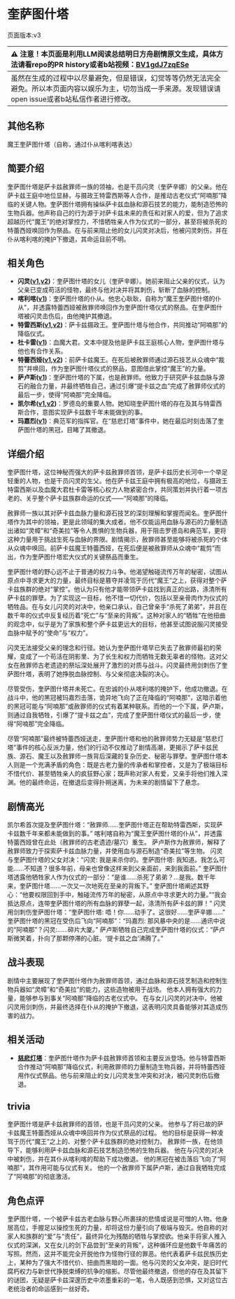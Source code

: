 # 奎萨图什塔
页面版本:v3
 

| :warning: 注意！本页面是利用LLM阅读总结明日方舟剧情原文生成，具体方法请看repo的PR history或者b站视频：[BV1gdJ7zqESe](https://www.bilibili.com/video/BV1gdJ7zqESe/)         |
|:----------------------------|
| 虽然在生成的过程中以尽量避免，但是错误，幻觉等等仍然无法完全避免。所以本页面内容以娱乐为主，切勿当成一手来源。发现错误请open issue或者b站私信作者进行修改。|



## 其他名称
魔王奎萨图什塔（自称，通过仆从喀利喀表达）
## 简要介绍
奎萨图什塔是萨卡兹赦罪师一族的领袖，也是干员闪灵（奎萨辛娜）的父亲。他在萨卡兹王庭中地位显赫，与摄政王特雷西斯等人合作，是推动古老仪式“阿喃那”降临的关键人物。奎萨图什塔拥有操纵萨卡兹血脉和源石技艺的能力，能制造恐怖的生物兵器。他声称自己的行为源于对萨卡兹未来的责任和对家人的爱，但为了追求超越历代“魔王”的绝对掌控力，不惜牺牲亲人作为仪式的一部分，甚至将被杀死的特蕾西娅唤回作为祭品。在与前来阻止他的女儿闪灵对决后，他被闪灵刺伤，并在仆从喀利喀的掩护下撤退，其命运目前不明。
## 相关角色
-   **闪灵([v1](../chars/char_147_shining.md),[v2](char_147_shining.md))**：奎萨图什塔的女儿（奎萨辛娜）。她前来阻止父亲的仪式，认为父亲已变成苟活的怪物，最终与他对决并将其刺伤，斩断了血脉的控制。
-   **喀利喀([v1](../chars/extended_char_ka_li_ka.md))**：奎萨图什塔的仆从。他忠心耿耿，自称为“魔王奎萨图什塔的仆从”，并透露特蕾西娅被赦罪师唤回作为奎萨图什塔仪式的祭品。在奎萨图什塔被闪灵击伤后，由他掩护其撤退。
-   **特雷西斯([v1](../chars/extended_char_te_lei_xi_si.md),[v2](extended_char_te_lei_xi_si.md))**：萨卡兹摄政王。奎萨图什塔与他合作，共同推动“阿喃那”的降临仪式。
-   **杜卡雷([v1](../chars/extended_char_du_ka_lei.md))**：血魔大君。文本中提及他是萨卡兹王庭核心人物，奎萨图什塔与他也有合作关系。
-   **特蕾西娅([v1](../chars/extended_char_te_lei_xi_ya.md),[v2](extended_char_te_lei_xi_ya.md))**：前萨卡兹魔王。在死后被赦罪师通过源石技艺从众魂中“裁剪”并唤回，作为奎萨图什塔仪式的祭品，意图借此掌控“魔王”的力量。
-   **萨卢斯([v1](../chars/extended_char_sa_lu_si.md))**：奎萨图什塔的下属，也是赦罪师。他致力于研究萨卡兹血脉与源石的融合力量，并最终牺牲自己，通过引爆“提卡兹之血”完成了赦罪师仪式的最后一步，使得“阿喃那”完全降临。
-   **凯尔希([v1](../chars/char_003_kalts.md),[v2](char_003_kalts.md))**：罗德岛的重要人物。她知晓奎萨图什塔的存在及其与特雷西斯合作，意图实现萨卡兹数千年未能做到的事。
-   **玛嘉烈([v1](../chars/extended_char_ma_jia_lie.md))**：典范军的指挥官。在“慈悲灯塔”事件中，她在最后时刻击落了奎萨图什塔的黑冠，目睹了其撤退。
## 详细介绍
奎萨图什塔，这位神秘而强大的萨卡兹赦罪师首领，是萨卡兹历史长河中一个举足轻重的人物，也是干员闪灵的生父。他在萨卡兹王庭中拥有极高的地位，与摄政王特雷西斯以及血魔大君杜卡雷等核心权力人物紧密合作，共同策划并执行着一项古老的、关乎整个萨卡兹族群命运的仪式——“阿喃那”的降临。

赦罪师一族以其对萨卡兹血脉力量和源石技艺的深刻理解和掌握而闻名。奎萨图什塔作为其中的领袖，更是此领域的集大成者。他不仅能运用血脉与源石的力量制造出诸如“灵幛”和“奇美拉”等令人畏惧的生物兵器，用于阻击罗德岛和典范军，更将这种力量用于挑战生死与血脉的界限。剧情揭示，赦罪师甚至能够将被杀死的个体从众魂中唤回。前萨卡兹魔王特蕾西娅，在死后便是被赦罪师从众魂中“裁剪”而出，作为奎萨图什塔宏大仪式的关键祭品而重生。

奎萨图什塔的野心远不止于普通的权力斗争。他渴望触碰流传万年的秘密，试图从原点中寻求更大的力量，最终目标是篡夺并凌驾于历代“魔王”之上，获得对整个萨卡兹族群的绝对“掌控”。他认为只有他才能带领萨卡兹找到真正的出路，涤清所有萨卡兹的罪孽。为了实现这一目标，他不惜一切代价，包括以至亲骨肉作为仪式的牺牲品。在与女儿闪灵的对决中，他亲口承认，自己曾亲手“杀死了弟弟”，并且在数千年的仪式中反复经历着“死亡”与“至亲的背叛”。这种对家人的“牺牲”在他扭曲的观念中，似乎是为了家族和整个萨卡兹更远大的目标，他甚至试图说服闪灵接受血脉中赋予的“使命”与“权力”。

闪灵无法接受父亲的理念和行径。她认为奎萨图什塔早已失去了赦罪师最初的荣耀，变成了一个苟活在阴影里、为了长生和权力而牺牲无数无辜者的怪物。这对父女在赦罪师古老遗迹的祭坛深处展开了激烈的对质与战斗。闪灵最终用剑刺伤了奎萨图什塔，表明了她挣脱血脉控制、与父亲彻底决裂的决心。

尽管受伤，奎萨图什塔并未死亡。在忠诚的仆从喀利喀的掩护下，他成功撤退。在战斗中，他的黑冠被玛嘉烈击落，诡异地飞向了正在降临的“阿喃那”，这暗示着他的黑冠可能与“阿喃那”或赦罪师的仪式有着某种联系。而他的一个下属，萨卢斯，则通过自我牺牲，引爆了“提卡兹之血”，完成了奎萨图什塔仪式的最后一步，使得“阿喃那”完全降临。

尽管“阿喃那”最终被特蕾西娅送走，奎萨图什塔和他的赦罪师势力无疑是“慈悲灯塔”事件的核心反派力量，他们的行动不仅推动了剧情高潮，更揭示了萨卡兹民族、源石、魔王以及赦罪师一族背后深藏的复杂历史、秘密与罪孽。奎萨图什塔本人则是一个充满矛盾的角色：既是古老力量的传承者和掌控者，又是为了极端目标不惜代价、甚至牺牲亲人的疯狂野心家；既声称对家人有爱，又亲手将他们推入深渊。他的最终命运，在撤退后变得扑朔迷离，为未来的剧情留下了悬念。
## 剧情高光
凯尔希首次提及奎萨图什塔：“赦罪师......奎萨图什塔正在帮助特雷西斯，实现萨卡兹数千年来都未能做到的事。”
喀利喀自称为“魔王奎萨图什塔的仆从”，并透露特蕾西娅曾在此处（赦罪师的古老遗迹/墓穴）重生。
萨卢斯作为赦罪师，解释了赦罪师致力于探索萨卡兹血脉力量，并使用血与源石制造“奇美拉”等生物。
闪灵与奎萨图什塔的父女对决：“闪灵: 我是来杀你的。奎萨图什塔: 我知道。我怎么可能......不知道？很多年前，母亲也曾像这样来到父亲面前，来到我面前。”
奎萨图什塔透露他牺牲家人作为仪式的一部分：“是谁......杀死了弟弟？...是我。数千年来，奎萨图什塔......一次又一次地死在至亲的背叛下。”
奎萨图什塔阐述其野心：“他要权限回到手中，触碰流传万年的秘密，从原点中寻求更大的力量。”“我会抵达原点，连带奎萨图什塔的所有血脉的罪孽一起，涤清所有萨卡兹的罪！”
闪灵用剑刺伤奎萨图什塔：“奎萨图什塔: 唔！你......动手了。这很好......奎萨辛娜......”
奎萨图什塔的黑冠在受伤后飞向“阿喃那”：“玛嘉烈: 那风暴中央的是......通讯中说的“阿喃那”？闪灵:......碎片大厦。”
萨卢斯牺牲自己完成奎萨图什塔的仪式：“萨卢斯微笑着，扑向了那颗停滞的心脏。‘提卡兹之血’沸腾了。”
## 战斗表现
剧情中主要展现了奎萨图什塔作为赦罪师首领，通过血脉和源石技艺制造和控制生物兵器如“灵幛”和“奇美拉”的能力，这些造物被用于战场。
他本人拥有强大的力量，能够参与到事关“阿喃那”降临的古老仪式中。
在与女儿闪灵的对决中，他被闪灵用剑刺伤，并最终选择在仆从的掩护下撤退，这表明闪灵具备能够对其造成伤害的战力。
## 相关活动
-   **[慈悲灯塔](../stories/main_14.md)**：奎萨图什塔作为萨卡兹赦罪师首领和主要反派登场。他与特雷西斯合作推动“阿喃那”降临仪式，利用赦罪师的力量制造生物兵器，并将特蕾西娅用作仪式祭品。他与前来阻止的女儿闪灵发生冲突和对决，被闪灵刺伤后撤退。
## trivia
奎萨图什塔是萨卡兹赦罪师的首领，也是干员闪灵的父亲。
他参与了将已故的萨卡兹魔王特蕾西娅从众魂中唤回并作为仪式祭品的过程。
他的目标是获得一种凌驾于历代“魔王”之上的、对整个萨卡兹族群的绝对控制力。
赦罪师一族，在他领导下，能够利用萨卡兹血脉和源石技艺制造恐怖的生物兵器。
他在与闪灵的对决中被刺伤，并在其仆从喀利喀的帮助下成功撤退。
他的黑冠在被击落后飞向了“阿喃那”，其作用可能与仪式有关。
他的一个赦罪师下属萨卢斯，通过自我牺牲完成了“阿喃那”的彻底激活。
## 角色点评
奎萨图什塔，一个被萨卡兹古老血脉与野心所裹挟的悲情或说是可憎的人物。他身居高位，手握足以操控生死的力量，却将这份力量引向了极端与毁灭。他自称的对家人和族群的“爱”与“责任”，最终异化为残酷的牺牲与掌控欲。他亲手将家人推入仪式的深渊，又在女儿的剑下品尝到“至亲的背叛”，这种循环应是他数千年痛苦的写照。然而，这并不能完全开脱他作为怪物行径的罪恶。他代表着萨卡兹民族历史上，某种为了强大不惜代价、扭曲而黑暗的一面。他与闪灵的父女冲突，是旧时代腐朽权力与新世代挣脱束缚的抗争的缩影。尽管他最终撤退，但他的存在及其留下的谜团，无疑是萨卡兹深邃历史中浓墨重彩的一笔，令人既感到恐惧，又对这位古老统治者的命运感到一丝好奇。